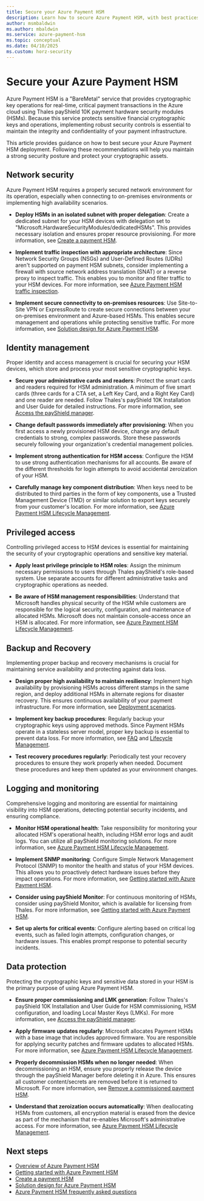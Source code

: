 ```yaml
---
title: Secure your Azure Payment HSM
description: Learn how to secure Azure Payment HSM, with best practices for network security, identity management, monitoring, and key management.
author: msmbaldwin
ms.author: mbaldwin
ms.service: azure-payment-hsm
ms.topic: conceptual
ms.date: 04/10/2025
ms.custom: horz-security
---
```


# Secure your Azure Payment HSM

Azure Payment HSM is a "BareMetal" service that provides cryptographic key operations for real-time, critical payment transactions in the Azure cloud using Thales payShield 10K payment hardware security modules (HSMs). Because this service protects sensitive financial cryptographic keys and operations, implementing robust security controls is essential to maintain the integrity and confidentiality of your payment infrastructure.

This article provides guidance on how to best secure your Azure Payment HSM deployment. Following these recommendations will help you maintain a strong security posture and protect your cryptographic assets.

## Network security

Azure Payment HSM requires a properly secured network environment for its operation, especially when connecting to on-premises environments or implementing high availability scenarios.

- **Deploy HSMs in an isolated subnet with proper delegation**: Create a dedicated subnet for your HSM devices with delegation set to "Microsoft.HardwareSecurityModules/dedicatedHSMs". This provides necessary isolation and ensures proper resource provisioning. For more information, see [Create a payment HSM](create-payment-hsm.md).

- **Implement traffic inspection with appropriate architecture**: Since Network Security Groups (NSGs) and User-Defined Routes (UDRs) aren't supported on payment HSM subnets, consider implementing a firewall with source network address translation (SNAT) or a reverse proxy to inspect traffic. This enables you to monitor and filter traffic to your HSM devices. For more information, see [Azure Payment HSM traffic inspection](inspect-traffic.md).

- **Implement secure connectivity to on-premises resources**: Use Site-to-Site VPN or ExpressRoute to create secure connections between your on-premises environment and Azure-based HSMs. This enables secure management and operations while protecting sensitive traffic. For more information, see [Solution design for Azure Payment HSM](solution-design.md).

## Identity management

Proper identity and access management is crucial for securing your HSM devices, which store and process your most sensitive cryptographic keys.

- **Secure your administrative cards and readers**: Protect the smart cards and readers required for HSM administration. A minimum of five smart cards (three cards for a CTA set, a Left Key Card, and a Right Key Card) and one reader are needed. Follow Thales's payShield 10K Installation and User Guide for detailed instructions. For more information, see [Access the payShield manager](access-payshield-manager.md).

- **Change default passwords immediately after provisioning**: When you first access a newly provisioned HSM device, change any default credentials to strong, complex passwords. Store these passwords securely following your organization's credential management policies.

- **Implement strong authentication for HSM access**: Configure the HSM to use strong authentication mechanisms for all accounts. Be aware of the different thresholds for login attempts to avoid accidental zeroization of your HSM.

- **Carefully manage key component distribution**: When keys need to be distributed to third parties in the form of key components, use a Trusted Management Device (TMD) or similar solution to export keys securely from your customer's location. For more information, see [Azure Payment HSM Lifecycle Management](lifecycle-management.md#key-management--customer-scenarios).

## Privileged access

Controlling privileged access to HSM devices is essential for maintaining the security of your cryptographic operations and sensitive key material.

- **Apply least privilege principle to HSM roles**: Assign the minimum necessary permissions to users through Thales payShield's role-based system. Use separate accounts for different administrative tasks and cryptographic operations as needed.

- **Be aware of HSM management responsibilities**: Understand that Microsoft handles physical security of the HSM while customers are responsible for the logical security, configuration, and maintenance of allocated HSMs. Microsoft does not maintain console-access once an HSM is allocated. For more information, see [Azure Payment HSM Lifecycle Management](lifecycle-management.md).

## Backup and Recovery

Implementing proper backup and recovery mechanisms is crucial for maintaining service availability and protecting against data loss.

- **Design proper high availability to maintain resiliency**: Implement high availability by provisioning HSMs across different stamps in the same region, and deploy additional HSMs in alternate regions for disaster recovery. This ensures continuous availability of your payment infrastructure. For more information, see [Deployment scenarios](deployment-scenarios.md).

- **Implement key backup procedures**: Regularly backup your cryptographic keys using approved methods. Since Payment HSMs operate in a stateless server model, proper key backup is essential to prevent data loss. For more information, see [FAQ](faq.yml) and [Lifecycle Management](lifecycle-management.md).

- **Test recovery procedures regularly**: Periodically test your recovery procedures to ensure they work properly when needed. Document these procedures and keep them updated as your environment changes.

## Logging and monitoring

Comprehensive logging and monitoring are essential for maintaining visibility into HSM operations, detecting potential security incidents, and ensuring compliance.

- **Monitor HSM operational health**: Take responsibility for monitoring your allocated HSM's operational health, including HSM error logs and audit logs. You can utilize all payShield monitoring solutions. For more information, see [Azure Payment HSM Lifecycle Management](lifecycle-management.md#hsm-monitoring).

- **Implement SNMP monitoring**: Configure Simple Network Management Protocol (SNMP) to monitor the health and status of your HSM devices. This allows you to proactively detect hardware issues before they impact operations. For more information, see [Getting started with Azure Payment HSM](getting-started.md).

- **Consider using payShield Monitor**: For continuous monitoring of HSMs, consider using payShield Monitor, which is available for licensing from Thales. For more information, see [Getting started with Azure Payment HSM](getting-started.md).

- **Set up alerts for critical events**: Configure alerting based on critical log events, such as failed login attempts, configuration changes, or hardware issues. This enables prompt response to potential security incidents.

## Data protection

Protecting the cryptographic keys and sensitive data stored in your HSM is the primary purpose of using Azure Payment HSM.

- **Ensure proper commissioning and LMK generation**: Follow Thales's payShield 10K Installation and User Guide for HSM commissioning, HSM configuration, and loading Local Master Keys (LMKs). For more information, see [Access the payShield manager](access-payshield-manager.md).

- **Apply firmware updates regularly**: Microsoft allocates Payment HSMs with a base image that includes approved firmware. You are responsible for applying security patches and firmware updates to allocated HSMs. For more information, see [Azure Payment HSM Lifecycle Management](lifecycle-management.md#hsm-firmware-management).

- **Properly decommission HSMs when no longer needed**: When decommissioning an HSM, ensure you properly release the device through the payShield Manager before deleting it in Azure. This ensures all customer content/secrets are removed before it is returned to Microsoft. For more information, see [Remove a commissioned payment HSM](remove-payment-hsm.md).

- **Understand that zeroization occurs automatically**: When deallocating HSMs from customers, all encryption material is erased from the device as part of the mechanism that re-enables Microsoft's administrative access. For more information, see [Azure Payment HSM Lifecycle Management](lifecycle-management.md#security-and-compliance).


## Next steps

- [Overview of Azure Payment HSM](overview.md)
- [Getting started with Azure Payment HSM](getting-started.md)
- [Create a payment HSM](create-payment-hsm.md)
- [Solution design for Azure Payment HSM](solution-design.md)
- [Azure Payment HSM frequently asked questions](faq.yml)

